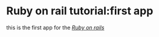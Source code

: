 # Ruby on rail tutorial:first app

this is the first app for the [*Ruby on rails*](http://railstutorial.org/)
